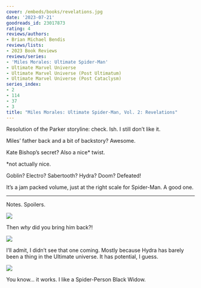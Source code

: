 ```yaml
---
cover: /embeds/books/revelations.jpg
date: '2023-07-21'
goodreads_id: 23017873
rating: 4
reviews/authors:
- Brian Michael Bendis
reviews/lists:
- 2023 Book Reviews
reviews/series:
- 'Miles Morales: Ultimate Spider-Man'
- Ultimate Marvel Universe
- Ultimate Marvel Universe (Post Ultimatum)
- Ultimate Marvel Universe (Post Cataclysm)
series_index:
- 2
- 114
- 37
- 3
title: "Miles Morales: Ultimate Spider-Man, Vol. 2: Revelations"
---
```


Resolution of the Parker storyline: check. Ish. I still don’t like it. 

Miles’ father back and a bit of backstory? Awesome. 

Kate Bishop’s secret? Also a nice* twist. 

*not actually nice. 

Goblin? Electro? Sabertooth? Hydra? Doom? Defeated!

It’s a jam packed volume, just at the right scale for Spider-Man. A good one. 

<!--more-->

---



Notes. Spoilers. 

![](/embeds/books/attachments/miles-morales-ultimate-2-textbundle-edb7b3.png)

Then *why* did you bring him back?!

![](/embeds/books/attachments/miles-morales-ultimate-2-textbundle-916df1.png)

I’ll admit, I didn’t see that one coming. Mostly because Hydra has barely been a thing in the Ultimate universe. It has potential, I guess. 

![](/embeds/books/attachments/miles-morales-ultimate-2-textbundle-dc99fe.png)

You know… it works. I like a Spider-Person Black Widow. 
